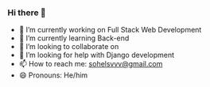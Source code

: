 ### Hi there 👋


- 🔭 I’m currently working on Full Stack Web Development
- 🌱 I’m currently learning Back-end
- 👯 I’m looking to collaborate on 
- 🤔 I’m looking for help with Django development
- 📫 How to reach me: sohelsvvv@gmail.com
- 😄 Pronouns: He/him



